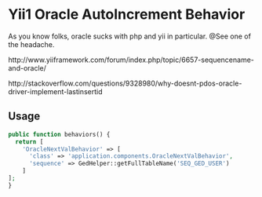 # Yii1 Oracle AutoIncrement Behavior
As you know folks, oracle sucks with php and yii in particular.
@See one of the headache.
<p>http://www.yiiframework.com/forum/index.php/topic/6657-sequencename-and-oracle/</p>
<p>http://stackoverflow.com/questions/9328980/why-doesnt-pdos-oracle-driver-implement-lastinsertid</p>

Usage
--------------------------
```php
public function behaviors() {
  return [
    'OracleNextValBehavior' => [
      'class' => 'application.components.OracleNextValBehavior',
      'sequence' => GedHelper::getFullTableName('SEQ_GED_USER')
    ]
];
}
```
